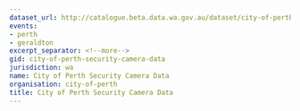 ```yaml
---
dataset_url: http://catalogue.beta.data.wa.gov.au/dataset/city-of-perth-security-camera-data
events:
- perth
- geraldton
excerpt_separator: <!--more-->
gid: city-of-perth-security-camera-data
jurisdiction: wa
name: City of Perth Security Camera Data
organisation: city-of-perth
title: City of Perth Security Camera Data
---
```


